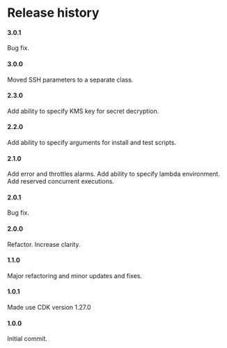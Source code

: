 # Release history

#### 3.0.1
Bug fix.

#### 3.0.0
Moved SSH parameters to a separate class.

#### 2.3.0
Add ability to specify KMS key for secret decryption.

#### 2.2.0
Add ability to specify arguments for install and test scripts.

#### 2.1.0
Add error and throttles alarms. Add ability to specify lambda environment.
Add reserved concurrent executions.

#### 2.0.1
Bug fix.

#### 2.0.0
Refactor. Increase clarity.

#### 1.1.0
Major refactoring and minor updates and fixes.

#### 1.0.1
Made use CDK version 1.27.0

#### 1.0.0
Initial commit.
